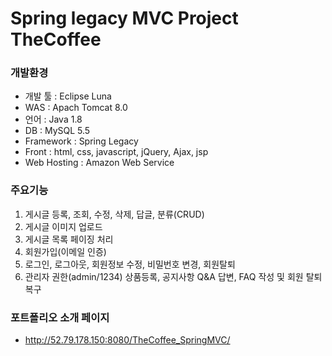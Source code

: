 # Spring legacy MVC Project TheCoffee

### 개발환경
- 개발 툴 : Eclipse Luna
- WAS : Apach Tomcat 8.0
- 언어 : Java 1.8
- DB : MySQL 5.5
- Framework : Spring Legacy
- Front : html, css, javascript, jQuery, Ajax, jsp
- Web Hosting : Amazon Web Service

### 주요기능
1. 게시글 등록, 조회, 수정, 삭제, 답글, 분류(CRUD)
2. 게시글 이미지 업로드
3. 게시글 목록 페이징 처리
4. 회원가입(이메일 인증)
5. 로그인, 로그아웃, 회원정보 수정, 비밀번호 변경, 회원탈퇴
6. 관리자 권한(admin/1234) 상품등록, 공지사항 Q&A 답변, FAQ 작성 및 회원 탈퇴 복구

### 포트폴리오 소개 페이지
- http://52.79.178.150:8080/TheCoffee_SpringMVC/
